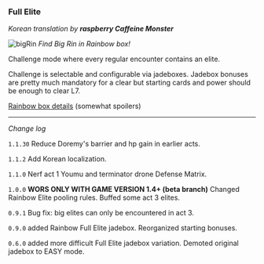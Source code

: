 ### Full Elite

*Korean translation by **raspberry Caffeine Monster***

![bigRin](https://github.com/Neoshrimp/TheGoodLBoLMods/assets/89428565/b0c00804-c679-47d8-a31f-93919b27719e)
*Find Big Rin in Rainbow box!*


Challenge mode where every regular encounter contains an elite.

Challenge is selectable and configurable via jadeboxes. Jadebox bonuses are pretty much mandatory for a clear but starting cards and power should be enough to clear L7.

[Rainbow box details](https://github.com/Neoshrimp/TheGoodLBoLMods/blob/master/FullElite/RainbowPoolingRules.md) (somewhat spoilers)

---
*Change log*

`1.1.30` Reduce Doremy's barrier and hp gain in earlier acts.

`1.1.2` Add Korean localization.

`1.1.0` Nerf act 1 Youmu and terminator drone Defense Matrix.

`1.0.0` **WORS ONLY WITH GAME VERSION 1.4+ (beta branch)** Changed Rainbow Elite pooling rules. Buffed some act 3 elites.

`0.9.1` Bug fix: big elites can only be encountered in act 3.

`0.9.0` added Rainbow Full Elite jadebox. Reorganized starting bonuses.

`0.6.0` added more difficult Full Elite jadebox variation. Demoted original jadebox to EASY mode.
